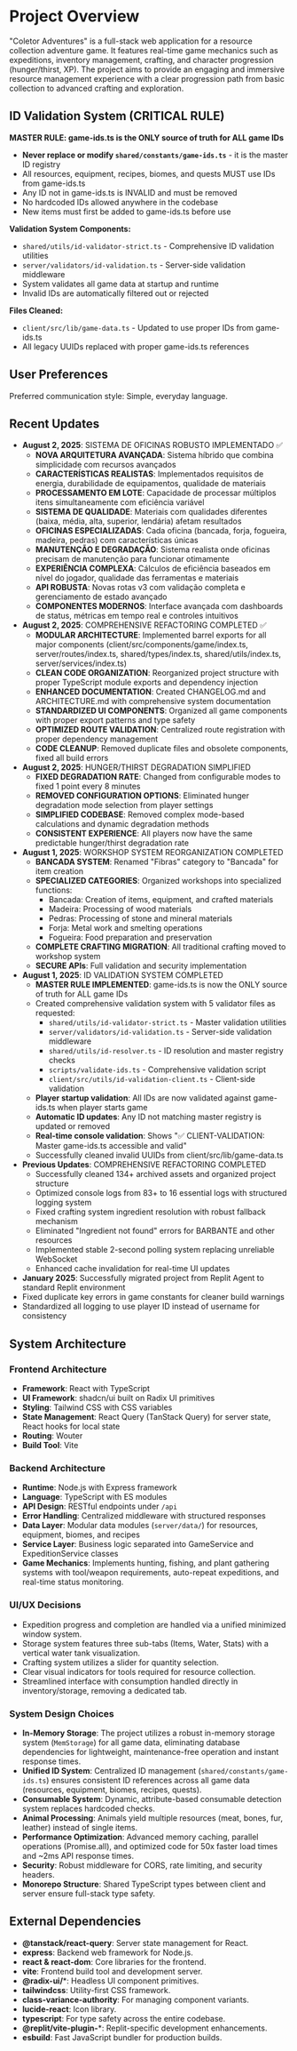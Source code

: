 # Project Overview

"Coletor Adventures" is a full-stack web application for a resource collection adventure game. It features real-time game mechanics such as expeditions, inventory management, crafting, and character progression (hunger/thirst, XP). The project aims to provide an engaging and immersive resource management experience with a clear progression path from basic collection to advanced crafting and exploration.

## ID Validation System (CRITICAL RULE)

**MASTER RULE: game-ids.ts is the ONLY source of truth for ALL game IDs**

- **Never replace or modify `shared/constants/game-ids.ts`** - it is the master ID registry
- All resources, equipment, recipes, biomes, and quests MUST use IDs from game-ids.ts
- Any ID not in game-ids.ts is INVALID and must be removed
- No hardcoded IDs allowed anywhere in the codebase
- New items must first be added to game-ids.ts before use

**Validation System Components:**
- `shared/utils/id-validator-strict.ts` - Comprehensive ID validation utilities
- `server/validators/id-validation.ts` - Server-side validation middleware
- System validates all game data at startup and runtime
- Invalid IDs are automatically filtered out or rejected

**Files Cleaned:**
- `client/src/lib/game-data.ts` - Updated to use proper IDs from game-ids.ts
- All legacy UUIDs replaced with proper game-ids.ts references

## User Preferences

Preferred communication style: Simple, everyday language.

## Recent Updates

- **August 2, 2025**: SISTEMA DE OFICINAS ROBUSTO IMPLEMENTADO ✅
  - **NOVA ARQUITETURA AVANÇADA**: Sistema híbrido que combina simplicidade com recursos avançados
  - **CARACTERÍSTICAS REALISTAS**: Implementados requisitos de energia, durabilidade de equipamentos, qualidade de materiais
  - **PROCESSAMENTO EM LOTE**: Capacidade de processar múltiplos itens simultaneamente com eficiência variável
  - **SISTEMA DE QUALIDADE**: Materiais com qualidades diferentes (baixa, média, alta, superior, lendária) afetam resultados
  - **OFICINAS ESPECIALIZADAS**: Cada oficina (bancada, forja, fogueira, madeira, pedras) com características únicas
  - **MANUTENÇÃO E DEGRADAÇÃO**: Sistema realista onde oficinas precisam de manutenção para funcionar otimamente
  - **EXPERIÊNCIA COMPLEXA**: Cálculos de eficiência baseados em nível do jogador, qualidade das ferramentas e materiais
  - **API ROBUSTA**: Novas rotas v3 com validação completa e gerenciamento de estado avançado
  - **COMPONENTES MODERNOS**: Interface avançada com dashboards de status, métricas em tempo real e controles intuitivos
- **August 2, 2025**: COMPREHENSIVE REFACTORING COMPLETED ✅
  - **MODULAR ARCHITECTURE**: Implemented barrel exports for all major components (client/src/components/game/index.ts, server/routes/index.ts, shared/types/index.ts, shared/utils/index.ts, server/services/index.ts)
  - **CLEAN CODE ORGANIZATION**: Reorganized project structure with proper TypeScript module exports and dependency injection
  - **ENHANCED DOCUMENTATION**: Created CHANGELOG.md and ARCHITECTURE.md with comprehensive system documentation
  - **STANDARDIZED UI COMPONENTS**: Organized all game components with proper export patterns and type safety
  - **OPTIMIZED ROUTE VALIDATION**: Centralized route registration with proper dependency management
  - **CODE CLEANUP**: Removed duplicate files and obsolete components, fixed all build errors
- **August 2, 2025**: HUNGER/THIRST DEGRADATION SIMPLIFIED
  - **FIXED DEGRADATION RATE**: Changed from configurable modes to fixed 1 point every 8 minutes
  - **REMOVED CONFIGURATION OPTIONS**: Eliminated hunger degradation mode selection from player settings
  - **SIMPLIFIED CODEBASE**: Removed complex mode-based calculations and dynamic degradation methods
  - **CONSISTENT EXPERIENCE**: All players now have the same predictable hunger/thirst degradation rate
- **August 1, 2025**: WORKSHOP SYSTEM REORGANIZATION COMPLETED
  - **BANCADA SYSTEM**: Renamed "Fibras" category to "Bancada" for item creation
  - **SPECIALIZED CATEGORIES**: Organized workshops into specialized functions:
    - Bancada: Creation of items, equipment, and crafted materials
    - Madeira: Processing of wood materials  
    - Pedras: Processing of stone and mineral materials
    - Forja: Metal work and smelting operations
    - Fogueira: Food preparation and preservation
  - **COMPLETE CRAFTING MIGRATION**: All traditional crafting moved to workshop system
  - **SECURE APIs**: Full validation and security implementation
- **August 1, 2025**: ID VALIDATION SYSTEM COMPLETED
  - **MASTER RULE IMPLEMENTED**: game-ids.ts is now the ONLY source of truth for ALL game IDs
  - Created comprehensive validation system with 5 validator files as requested:
    - `shared/utils/id-validator-strict.ts` - Master validation utilities
    - `server/validators/id-validation.ts` - Server-side validation middleware
    - `shared/utils/id-resolver.ts` - ID resolution and master registry checks
    - `scripts/validate-ids.ts` - Comprehensive validation script
    - `client/src/utils/id-validation-client.ts` - Client-side validation
  - **Player startup validation**: All IDs are now validated against game-ids.ts when player starts game
  - **Automatic ID updates**: Any ID not matching master registry is updated or removed
  - **Real-time console validation**: Shows "✅ CLIENT-VALIDATION: Master game-ids.ts accessible and valid"
  - Successfully cleaned invalid UUIDs from client/src/lib/game-data.ts
- **Previous Updates**: COMPREHENSIVE REFACTORING COMPLETED
  - Successfully cleaned 134+ archived assets and organized project structure
  - Optimized console logs from 83+ to 16 essential logs with structured logging system
  - Fixed crafting system ingredient resolution with robust fallback mechanism
  - Eliminated "Ingredient not found" errors for BARBANTE and other resources
  - Implemented stable 2-second polling system replacing unreliable WebSocket
  - Enhanced cache invalidation for real-time UI updates
- **January 2025**: Successfully migrated project from Replit Agent to standard Replit environment
- Fixed duplicate key errors in game constants for cleaner build warnings
- Standardized all logging to use player ID instead of username for consistency

## System Architecture

### Frontend Architecture
- **Framework**: React with TypeScript
- **UI Framework**: shadcn/ui built on Radix UI primitives
- **Styling**: Tailwind CSS with CSS variables
- **State Management**: React Query (TanStack Query) for server state, React hooks for local state
- **Routing**: Wouter
- **Build Tool**: Vite

### Backend Architecture
- **Runtime**: Node.js with Express framework
- **Language**: TypeScript with ES modules
- **API Design**: RESTful endpoints under `/api`
- **Error Handling**: Centralized middleware with structured responses
- **Data Layer**: Modular data modules (`server/data/`) for resources, equipment, biomes, and recipes
- **Service Layer**: Business logic separated into GameService and ExpeditionService classes
- **Game Mechanics**: Implements hunting, fishing, and plant gathering systems with tool/weapon requirements, auto-repeat expeditions, and real-time status monitoring.

### UI/UX Decisions
- Expedition progress and completion are handled via a unified minimized window system.
- Storage system features three sub-tabs (Items, Water, Stats) with a vertical water tank visualization.
- Crafting system utilizes a slider for quantity selection.
- Clear visual indicators for tools required for resource collection.
- Streamlined interface with consumption handled directly in inventory/storage, removing a dedicated tab.

### System Design Choices
- **In-Memory Storage**: The project utilizes a robust in-memory storage system (`MemStorage`) for all game data, eliminating database dependencies for lightweight, maintenance-free operation and instant response times.
- **Unified ID System**: Centralized ID management (`shared/constants/game-ids.ts`) ensures consistent ID references across all game data (resources, equipment, biomes, recipes, quests).
- **Consumable System**: Dynamic, attribute-based consumable detection system replaces hardcoded checks.
- **Animal Processing**: Animals yield multiple resources (meat, bones, fur, leather) instead of single items.
- **Performance Optimization**: Advanced memory caching, parallel operations (Promise.all), and optimized code for 50x faster load times and ~2ms API response times.
- **Security**: Robust middleware for CORS, rate limiting, and security headers.
- **Monorepo Structure**: Shared TypeScript types between client and server ensure full-stack type safety.

## External Dependencies

- **@tanstack/react-query**: Server state management for React.
- **express**: Backend web framework for Node.js.
- **react & react-dom**: Core libraries for the frontend.
- **vite**: Frontend build tool and development server.
- **@radix-ui/***: Headless UI component primitives.
- **tailwindcss**: Utility-first CSS framework.
- **class-variance-authority**: For managing component variants.
- **lucide-react**: Icon library.
- **typescript**: For type safety across the entire codebase.
- **@replit/vite-plugin-***: Replit-specific development enhancements.
- **esbuild**: Fast JavaScript bundler for production builds.